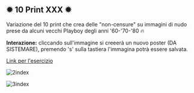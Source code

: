 ✹ 10 Print XXX ✹
---
Variazione del 10 print che crea delle "non-censure" su immagini di nudo prese da alcuni vecchi Playboy degli anni '60-'70-'80 🔥

**Interazione:** cliccando sull'immagine si creeerà un nuovo poster (DA SISTEMARE), premendo 's' sulla tastiera l'immagina potrà essere salvata.

[Link per l'esercizio](https://editor.p5js.org/irene.crln/full/sattVpDtd)

![2index](https://user-images.githubusercontent.com/79697764/114805032-8f566a00-9da2-11eb-9bd2-3a01f3790c47.png)

![3index](https://user-images.githubusercontent.com/79697764/114805038-91202d80-9da2-11eb-89c4-d3506fa3e80b.png)
